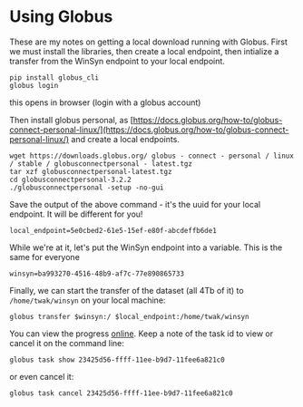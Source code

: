 # Using Globus 

These are my notes on getting a local download running with Globus. First we must install the libraries, then create a local endpoint, then intialize a transfer from the WinSyn endpoint to your local endpoint.

```
pip install globus_cli
globus login
```
this opens in browser (login with a globus account)

Then install globus personal, as  [https://docs.globus.org/how-to/globus-connect-personal-linux/](https://docs.globus.org/how-to/globus-connect-personal-linux/) and create a local endpoints.
```
wget https://downloads.globus.org/ globus - connect - personal / linux / stable / globusconnectpersonal - latest.tgz
tar xzf globusconnectpersonal-latest.tgz
cd globusconnectpersonal-3.2.2
./globusconnectpersonal -setup -no-gui
```

Save the output of the above command - it's the uuid for your local endpoint. It will be different for you!
```
local_endpoint=5e0cbed2-61e5-15ef-e80f-abcdeffb6de1
```

While we're at it, let's put the WinSyn endpoint into a variable. This is the same for everyone
```
winsyn=ba993270-4516-48b9-af7c-77e890865733
```

Finally, we can start the transfer of the dataset (all 4Tb of it) to `/home/twak/winsyn` on your local machine:
```
globus transfer $winsyn:/ $local_endpoint:/home/twak/winsyn
```

You can view the progress [online](https://app.globus.org/activity). Keep a note of the task id to view or cancel it on the command line:
```
globus task show 23425d56-ffff-11ee-b9d7-11fee6a821c0
```

or even cancel it:
```
globus task cancel 23425d56-ffff-11ee-b9d7-11fee6a821c0
```
